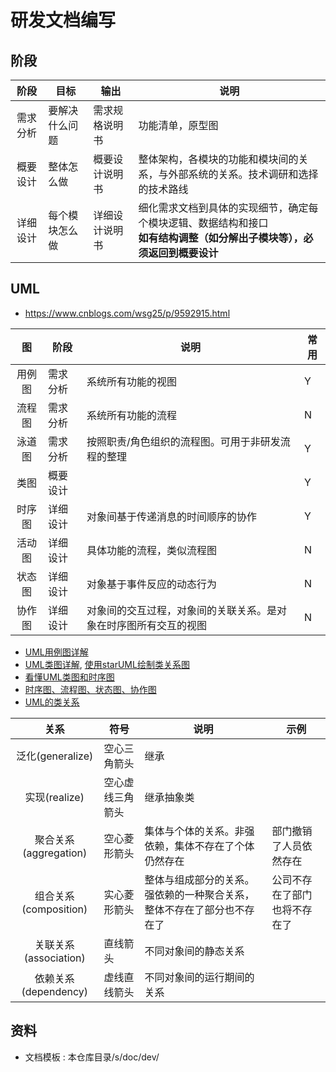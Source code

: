 # 研发文档编写

## 阶段
| 阶段 | 目标 | 输出 | 说明 |
| :-: | - | - | - |
| 需求分析 | 要解决什么问题 | 需求规格说明书 | 功能清单，原型图 |
| 概要设计 | 整体怎么做 | 概要设计说明书 | 整体架构，各模块的功能和模块间的关系，与外部系统的关系。技术调研和选择的技术路线 |
| 详细设计 | 每个模块怎么做 | 详细设计说明书 | 细化需求文档到具体的实现细节，确定每个模块逻辑、数据结构和接口 <br> **如有结构调整（如分解出子模块等），必须返回到概要设计** |

## UML
* https://www.cnblogs.com/wsg25/p/9592915.html

| 图 | 阶段 | 说明 | 常用 |
| :-: | - | - | - |
| 用例图 | 需求分析 | 系统所有功能的视图 | Y |
| 流程图 | 需求分析 | 系统所有功能的流程 | N |
| 泳道图 | 需求分析 | 按照职责/角色组织的流程图。可用于非研发流程的整理 | Y |
| 类图 | 概要设计 |  | Y |
| 时序图 | 详细设计 | 对象间基于传递消息的时间顺序的协作 | Y |
| 活动图 | 详细设计 | 具体功能的流程，类似流程图 | N |
| 状态图 | 详细设计 | 对象基于事件反应的动态行为 | N |
| 协作图 | 详细设计 | 对象间的交互过程，对象间的关联关系。是对象在时序图所有交互的视图 | N |

* [UML用例图详解](https://juejin.cn/post/6844903805226582030)
* [UML类图详解](https://www.codetd.com/article/3271199), [使用starUML绘制类关系图](https://www.365seal.com/y/zyn1LKKmp3.html)
* [看懂UML类图和时序图](http://design-patterns.readthedocs.io/zh_CN/latest/read_uml.html)
* [时序图、流程图、状态图、协作图](https://blog.csdn.net/rosekin/article/details/14519277)
* [UML的类关系](https://blog.csdn.net/K346K346/article/details/59582926)

| 关系 | 符号 | 说明 | 示例 |
| :-: | - | - | - |
| 泛化(generalize) | 空心三角箭头 | 继承 |  |
| 实现(realize) | 空心虚线三角箭头 | 继承抽象类 |  |
| 聚合关系(aggregation) | 空心菱形箭头 | 集体与个体的关系。非强依赖，集体不存在了个体仍然存在 | 部门撤销了人员依然存在 |
| 组合关系(composition) | 实心菱形箭头 | 整体与组成部分的关系。强依赖的一种聚合关系，整体不存在了部分也不存在了 | 公司不存在了部门也将不存在了 |
| 关联关系(association) | 直线箭头 | 不同对象间的静态关系 |  |
| 依赖关系(dependency) | 虚线直线箭头 | 不同对象间的运行期间的关系 |  |

## 资料
* 文档模板 : 本仓库目录/s/doc/dev/
